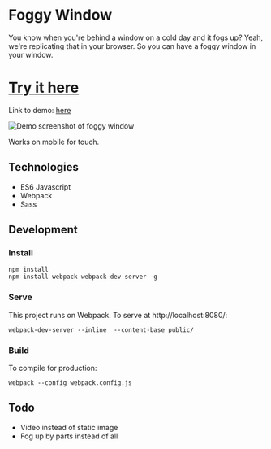 # Foggy Window

You know when you're behind a window on a cold day and it fogs up? Yeah, we're replicating that in your browser. So you can have a foggy window in your window.

# [Try it here](http://piratefsh.github.io/foggy-window/public/)

Link to demo: [here](http://piratefsh.github.io/foggy-window/public/)

![Demo screenshot of foggy window](http://i.imgur.com/6KZyRiI.png)

Works on mobile for touch.   

## Technologies

* ES6 Javascript
* Webpack
* Sass

## Development 

### Install

``` 
npm install
npm install webpack webpack-dev-server -g
```

### Serve

This project runs on Webpack. To serve at http://localhost:8080/:

```
webpack-dev-server --inline  --content-base public/ 
```

### Build

To compile for production:

```
webpack --config webpack.config.js
```

## Todo
* Video instead of static image
* Fog up by parts instead of all